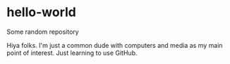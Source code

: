 hello-world
===========

Some random repository

Hiya folks. I'm just a common dude with computers and media as my main point of interest. 
Just learning to use GitHub.
